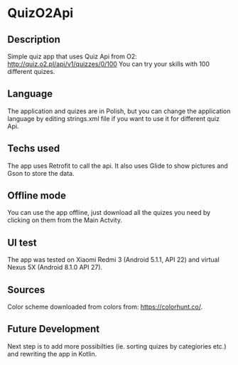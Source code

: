 # QuizO2Api

## Description
Simple quiz app that uses Quiz Api from O2: http://quiz.o2.pl/api/v1/quizzes/0/100
  You can try your skills with 100 different quizes.
  
## Language
The application and quizes are in Polish, but you can change the application language by editing strings.xml file if you want to use it for different quiz Api.

## Techs used
The app uses Retrofit to call the api. It also uses Glide to show pictures and Gson to store the data.

## Offline mode 
You can use the app offline, just download all the quizes you need by clicking on them from the Main Actvity.

## UI test
The app was tested on Xiaomi Redmi 3 (Android 5.1.1, API 22) and virtual Nexus 5X (Android 8.1.0 API 27).

## Sources 
Color scheme downloaded from  colors from: https://colorhunt.co/.

## Future Development
Next step is to add more possibilties (ie. sorting quizes by categiories etc.) and rewriting the app in Kotlin. 